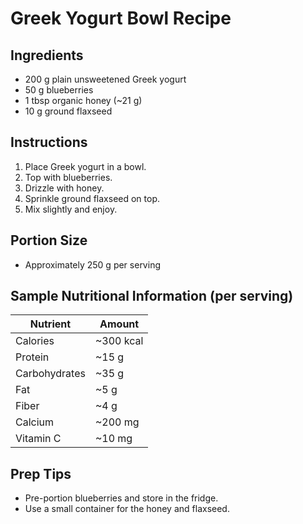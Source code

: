 # Greek Yogurt Bowl Recipe

## Ingredients
- 200 g plain unsweetened Greek yogurt
- 50 g blueberries
- 1 tbsp organic honey (~21 g)
- 10 g ground flaxseed

## Instructions
1. Place Greek yogurt in a bowl.
2. Top with blueberries.
3. Drizzle with honey.
4. Sprinkle ground flaxseed on top.
5. Mix slightly and enjoy.

## Portion Size
- Approximately 250 g per serving

## Sample Nutritional Information (per serving)

| Nutrient      | Amount     |
| ------------- | ---------- |
| Calories      | ~300 kcal  |
| Protein       | ~15 g      |
| Carbohydrates | ~35 g      |
| Fat           | ~5 g       |
| Fiber         | ~4 g       |
| Calcium       | ~200 mg    |
| Vitamin C     | ~10 mg     |

## Prep Tips
- Pre-portion blueberries and store in the fridge.
- Use a small container for the honey and flaxseed.
